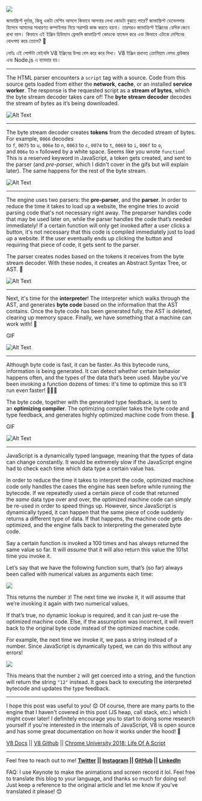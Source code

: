 
![](https://res.cloudinary.com/practicaldev/image/fetch/s--pHrmQNaA--/c_imagga_scale,f_auto,fl_progressive,h_420,q_auto,w_1000/https://thepracticaldev.s3.amazonaws.com/i/q0vxo5pcm6qjo14k0ami.png)



জাভাস্ক্রিপ্ট দুর্দান্ত, কিন্তু একটা মেশিন আসলে কিভাবে আপনার লেখা কোডটা বুঝতে পারে? জাভাস্ক্রিপ্ট ডেভেলপার হিসেবে আমাদের সাধারণত কম্পাইলার নিয়ে সরাসরি কাজ করতে হয়না। তারপরও জাভাক্রিপ্ট ইঞ্জিনের *বেসিক* জেনে রাখা ভাল। কিভাবে এই ইঞ্জিন হিউম্যান ফ্রেন্ডলি জাভাক্রিপ্ট কোডকে হ্যান্ডেল করে এবং কিভাবে এটাকে মেশিনের বোধগম্য করে তোলে? 🥳


নোটঃ এই পোস্টটা মেইনলি V8 ইঞ্জিনের উপর বেস করে করে লিখা। V8 ইঞ্জিন প্রধানত ক্রোমিয়াম বেসড ব্রাউজার এবং Node.js এ ব্যাবহার হয়। 

---

The HTML parser encounters a `script` tag with a source. Code from this source gets loaded from either the **network**, **cache**, or an installed **service worker**. The response is the requested script as a **stream of bytes**, which the byte stream decoder takes care of! The **byte stream decoder** decodes the stream of bytes as it’s being downloaded.


![Alt Text](https://res.cloudinary.com/practicaldev/image/fetch/s--w8scUWXd--/c_limit%2Cf_auto%2Cfl_progressive%2Cq_66%2Cw_800/https://thepracticaldev.s3.amazonaws.com/i/pv4y4w0doztvmp8ei0ki.gif)

---

The byte stream decoder creates **tokens** from the decoded stream of bytes. For example, `0066` decodes to `f`, `0075` to `u`, `006e` to `n`, `0063` to `c`, `0074` to `t`, `0069` to `i`, `006f` to `o`, and `006e` to `n` followed by a white space. Seems like you wrote `function`! This is a reserved keyword in JavaScript, a token gets created, and sent to the parser (and _pre-parser_, which I didn't cover in the gifs but will explain later). The same happens for the rest of the byte stream.


![Alt Text](https://res.cloudinary.com/practicaldev/image/fetch/s--hve6eM1Y--/c_limit%2Cf_auto%2Cfl_progressive%2Cq_66%2Cw_800/https://thepracticaldev.s3.amazonaws.com/i/bic727jhzu0i8uep8v0k.gif)

---

The engine uses two parsers: the **pre-parser**, and the **parser**. In order to reduce the time it takes to load up a website, the engine tries to avoid parsing code that's not necessary right away. The preparser handles code that may be used later on, while the parser handles the code that’s needed immediately! If a certain function will only get invoked after a user clicks a button, it's not necessary that this code is compiled immediately just to load up a website. If the user eventually ends up clicking the button and requiring that piece of code, it gets sent to the parser.

The parser creates nodes based on the tokens it receives from the byte stream decoder. With these nodes, it creates an Abstract Syntax Tree, or AST. 🌳


![Alt Text](https://res.cloudinary.com/practicaldev/image/fetch/s--Hw6ffhuc--/c_limit%2Cf_auto%2Cfl_progressive%2Cq_66%2Cw_800/https://thepracticaldev.s3.amazonaws.com/i/sgr7ih6t7zm2ek28rtg6.gif)

---

Next, it's time for the **interpreter**! The interpreter which walks through the AST, and generates **byte code** based on the information that the AST contains. Once the byte code has been generated fully, the AST is deleted, clearing up memory space. Finally, we have something that a machine can work with! 🎉

GIF

![Alt Text](https://res.cloudinary.com/practicaldev/image/fetch/s--0XVq4QSI--/c_limit%2Cf_auto%2Cfl_progressive%2Cq_66%2Cw_800/https://thepracticaldev.s3.amazonaws.com/i/i5f0vmcjnkhireehicyn.gif)

---

Although byte code is fast, it can be faster. As this bytecode runs, information is being generated. It can detect whether certain behavior happens often, and the types of the data that’s been used. Maybe you've been invoking a function dozens of times: it's time to optimize this so it'll run even faster! 🏃🏽‍♀️

The byte code, together with the generated type feedback, is sent to an **optimizing compiler**. The optimizing compiler takes the byte code and type feedback, and generates highly optimized machine code from these. 🚀

GIF

![Alt Text](https://res.cloudinary.com/practicaldev/image/fetch/s--qXNUvgYZ--/c_limit%2Cf_auto%2Cfl_progressive%2Cq_66%2Cw_800/https://thepracticaldev.s3.amazonaws.com/i/ongt4qftovd82sp2vihk.gif)

---

JavaScript is a dynamically typed language, meaning that the types of data can change constantly. It would be extremely slow if the JavaScript engine had to check each time which data type a certain value has.

In order to reduce the time it takes to interpret the code, optimized machine code only handles the cases the engine has seen before while running the bytecode. If we repeatedly used a certain piece of code that returned the _same_ data type over and over, the optimized machine code can simply be re-used in order to speed things up. However, since JavaScript is dynamically typed, it can happen that the same piece of code suddenly returns a different type of data. If that happens, the machine code gets de-optimized, and the engine falls back to interpreting the generated byte code.

Say a certain function is invoked a 100 times and has always returned the same value so far. It will _assume_ that it will also return this value the 101st time you invoke it.

Let’s say that we have the following function sum, that’s (so far) always been called with numerical values as arguments each time:

[![](https://res.cloudinary.com/practicaldev/image/fetch/s--yh8xcZ0V--/c_limit%2Cf_auto%2Cfl_progressive%2Cq_auto%2Cw_800/https://thepracticaldev.s3.amazonaws.com/i/dhiaau4lo3n457yqud4o.png)](https://res.cloudinary.com/practicaldev/image/fetch/s--yh8xcZ0V--/c_limit%2Cf_auto%2Cfl_progressive%2Cq_auto%2Cw_800/https://thepracticaldev.s3.amazonaws.com/i/dhiaau4lo3n457yqud4o.png)

This returns the number `3`! The next time we invoke it, it will assume that we’re invoking it again with two numerical values.

If that’s true, no dynamic lookup is required, and it can just re-use the optimized machine code. Else, if the assumption was incorrect, it will revert back to the original byte code instead of the optimized machine code.

For example, the next time we invoke it, we pass a string instead of a number. Since JavaScript is dynamically typed, we can do this without any errors!

[![](https://res.cloudinary.com/practicaldev/image/fetch/s--g38IU7mW--/c_limit%2Cf_auto%2Cfl_progressive%2Cq_auto%2Cw_800/https://thepracticaldev.s3.amazonaws.com/i/zugnjsg813urbj6vr4iy.png)](https://res.cloudinary.com/practicaldev/image/fetch/s--g38IU7mW--/c_limit%2Cf_auto%2Cfl_progressive%2Cq_auto%2Cw_800/https://thepracticaldev.s3.amazonaws.com/i/zugnjsg813urbj6vr4iy.png)

This means that the number `2` will get coerced into a string, and the function will return the string `"12"` instead. It goes back to executing the interpreted bytecode and updates the type feedback.

---

I hope this post was useful to you! 😊 Of course, there are many parts to the engine that I haven't covered in this post (JS heap, call stack, etc.) which I might cover later! I definitely encourage you to start to doing some research yourself if you're interested in the internals of JavaScript, V8 is open source and has some great documentation on how it works under the hood! 🤖

[V8 Docs](https://v8.dev/) || [V8 Github](https://github.com/v8/v8) || [Chrome University 2018: Life Of A Script](https://www.youtube.com/watch?v=voDhHPNMEzg&t=729s%3Cbr%3E%0A)

---

Feel free to reach out to me! **[Twitter](https://www.twitter.com/lydiahallie) || [Instagram](https://www.instagram.com/theavocoder) || [GitHub](https://www.github.com/lydiahallie) || [LinkedIn](https://www.linkedin.com/in/lydia-hallie)**

FAQ: I use Keynote to make the animations and screen record it lol. Feel free to translate this blog to your language, and thanks so much for doing so! Just keep a reference to the original article and let me know if you've translated it please! 😊
